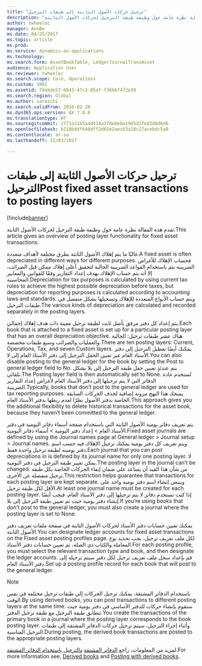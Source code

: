 ```yaml
---
title: "ترحيل حركات الأصول الثابتة إلى طبقات الترحيل"
description: "تقدم هذه المقالة نظرة عامة حول وظيفة طبقة الترحيل لحركات الأصول الثابتة."
author: twheeloc
manager: AnnBe
ms.date: 04/25/2017
ms.topic: article
ms.prod: 
ms.service: dynamics-ax-applications
ms.technology: 
ms.search.form: AssetBookTable, LedgerJournalTransAsset
audience: Application User
ms.reviewer: twheeloc
ms.search.scope: Core, Operations
ms.custom: 3001
ms.assetid: 7dabde57-0843-47c3-85ef-f36b6f472e30
ms.search.region: Global
ms.author: saraschi
ms.search.validFrom: 2016-02-28
ms.dyn365.ops.version: AX 7.0.0
ms.translationtype: HT
ms.sourcegitcommit: 2771a31b5a4d418a27de0ebe1945d1fed2d8d6d6
ms.openlocfilehash: b210bddf640dff2d65e2aec63a18c27acebdc5a8
ms.contentlocale: ar-sa
ms.lasthandoff: 11/03/2017

---
```


# <a name="post-fixed-asset-transactions-to-posting-layers"></a><span data-ttu-id="6053b-103">ترحيل حركات الأصول الثابتة إلى طبقات الترحيل</span><span class="sxs-lookup"><span data-stu-id="6053b-103">Post fixed asset transactions to posting layers</span></span>

[!include[banner](../includes/banner.md)]


<span data-ttu-id="6053b-104">تقدم هذه المقالة نظرة عامة حول وظيفة طبقة الترحيل لحركات الأصول الثابتة.</span><span class="sxs-lookup"><span data-stu-id="6053b-104">This article gives an overview of posting layer functionality for fixed asset transactions.</span></span>

<span data-ttu-id="6053b-105">غالبًا ما يتم إهلاك الأصول الثابتة بطرق مختلفة لأهداف متعددة.</span><span class="sxs-lookup"><span data-stu-id="6053b-105">A fixed asset is often depreciated in different ways for different purposes.</span></span> <span data-ttu-id="6053b-106">فحساب الإهلاك للأغراض الضريبية يتم باستخدام القواعد الضريبية الحالية لتحقيق أعلى إهلاك ممكن قبل الضرائب، إلا أنه يتم حساب الإهلاك بهدف إعداد التقارير وفقًا للقوانين والمعايير المحاسبية.</span><span class="sxs-lookup"><span data-stu-id="6053b-106">Depreciation for tax purposes is calculated by using current tax rules to achieve the highest possible depreciation before taxes, but depreciation for reporting purposes is calculated according to accounting laws and standards.</span></span> <span data-ttu-id="6053b-107">ويتم حساب الأنواع المتعددة للإهلاك وتسجيلها بشكل منفصل في طبقات الترحيل.</span><span class="sxs-lookup"><span data-stu-id="6053b-107">The various kinds of depreciation are calculated and recorded separately in the posting layers.</span></span>

<span data-ttu-id="6053b-108">يتم إعداد كل دفتر مرفق بأصل ثابت لطبقة ترحيل معينة ذات هدف إهلاك إجمالي.</span><span class="sxs-lookup"><span data-stu-id="6053b-108">Each book that is attached to a fixed asset is set up for a particular posting layer that has an overall depreciation objective.</span></span> <span data-ttu-id="6053b-109">هناك عشر طبقات ترحيل: الحالية والعمليات والضرائب وسبع طبقات مخصصة.</span><span class="sxs-lookup"><span data-stu-id="6053b-109">There are ten posting layers: Current, Operations, Tax, and seven Custom layers.</span></span> <span data-ttu-id="6053b-110">يمكنك أيضًا تعطيل الترحيل إلى دفتر الأستاذ العام عبر تعيين الحقل الترحيل إلى دفتر الأستاذ العام‬ إلى لا.</span><span class="sxs-lookup"><span data-stu-id="6053b-110">You can also disable posting to the general ledger for the book by setting the Post to general ledger field to No.</span></span> <span data-ttu-id="6053b-111">يتم عندئذٍ تعيين حقل طبقة الترحيل إلى بلا‬ بشكل تلقائي.</span><span class="sxs-lookup"><span data-stu-id="6053b-111">The Posting layer field is then automatically set to None.</span></span> <span data-ttu-id="6053b-112">تُستخدم عادة الدفاتر التي لا يتم ترحيلها إلى دفتر الأستاذ العام لأغراض إعداد التقارير الضريبية.</span><span class="sxs-lookup"><span data-stu-id="6053b-112">Typically, books that don’t post to the general ledger are used for tax reporting purposes.</span></span> <span data-ttu-id="6053b-113">يمنحك هذا النهج مرونة إضافية لحذف الحركات السابقة الخاصة بدفتر الأصول نظرًا لعدم ربطها بدفتر الأستاذ العام.</span><span class="sxs-lookup"><span data-stu-id="6053b-113">This approach gives you the additional flexibility to delete historical transactions for the asset book, because they haven’t been committed to the general ledger.</span></span>

<span data-ttu-id="6053b-114">يتم تعريف دفاتر يومية الأصول الثابتة التي باستخدام صفحة أسماء دفاتر اليومية في دفتر الأستاذ العام > إعداد دفتر اليومية > أسماء دفاتر اليومية.</span><span class="sxs-lookup"><span data-stu-id="6053b-114">Fixed asset journals are defined by using the Journal names page at General ledger > Journal setup > Journal names.</span></span> <span data-ttu-id="6053b-115">ويتم تعريف كل دفتر يومية يمكنك ترحيل الإهلاك فيه حسب اسم دفتر يوميته لطبقة ترحيل واحدة فقط.</span><span class="sxs-lookup"><span data-stu-id="6053b-115">Each journal that you can post depreciations in is defined by its journal name for only one posting layer.</span></span> <span data-ttu-id="6053b-116">لا يمكن تغيير طبقة الترحيل في دفتر اليومية.</span><span class="sxs-lookup"><span data-stu-id="6053b-116">The posting layer in the journal can’t be changed.</span></span> <span data-ttu-id="6053b-117">من شأن هذا القيد أن يساعد على ضمان إبقاء الحركات الخاصة بكل طبقة ترحيل منفصلة عن الأخرى.</span><span class="sxs-lookup"><span data-stu-id="6053b-117">This restriction helps guarantee that transactions for each posting layer are kept separate.</span></span> <span data-ttu-id="6053b-118">وينبغي إنشاء اسم دفتر يومية واحد على الأقل لكل طبقة ترحيل.</span><span class="sxs-lookup"><span data-stu-id="6053b-118">At least one journal name must be created for each posting layer.</span></span> <span data-ttu-id="6053b-119">إذا كنت تستخدم دفاتر لا يتم ترحيلها إلى دفتر الأستاذ العام، فيجب أيضًا إنشاء دفتر يومية حيث تم تعيين طبقة الترحيل إلى بلا.</span><span class="sxs-lookup"><span data-stu-id="6053b-119">If you’re using books that don’t post to the general ledger, you must also create a journal where the posting layer is set to None.</span></span>

<span data-ttu-id="6053b-120">يمكنك تعيين حسابات دفتر الأستاذ لحركات الأصول الثابتة في صفحة ملفات تعريف دفتر الأصول الثابتة.</span><span class="sxs-lookup"><span data-stu-id="6053b-120">You can designate ledger accounts for fixed asset transactions on the Fixed asset posting profiles page.</span></span> <span data-ttu-id="6053b-121">لكل ملف تعريف ترحيل، يجب تحديد نوع المعاملة والكتاب ذي الصلة، ثم تعيين حسابات دفتر الأستاذ.</span><span class="sxs-lookup"><span data-stu-id="6053b-121">For each posting profile, you must select the relevant transaction type and book, and then designate the ledger accounts.</span></span> <span data-ttu-id="6053b-122">قم بإعداد سجل ملف تعريف ترحيل لكل دفتر سيتم ترحيله إلى دفتر الأستاذ العام.</span><span class="sxs-lookup"><span data-stu-id="6053b-122">Set up a posting profile record for each book that will post to the general ledger.</span></span>

> [!NOTE] 
> <span data-ttu-id="6053b-123">باستخدام الدفاتر المشتقة، يمكنك ترحيل الحركات إلى طبقات ترحيل مختلفة في نفس الوقت.</span><span class="sxs-lookup"><span data-stu-id="6053b-123">By using derived books, you can post transactions to different posting layers at the same time.</span></span> <span data-ttu-id="6053b-124">ستقوم بإنشاء حركات للدفتر الأساسي في دفتر يومية حيث تتطابق طبقة الترحيل مع طبقة ترحيل الدفتر.</span><span class="sxs-lookup"><span data-stu-id="6053b-124">You create the transactions of the primary book in a journal where the posting layer corresponds to the book posting layer.</span></span> <span data-ttu-id="6053b-125">وأثناء إجراء الترحيل، سيتم ترحيل حركات الدفاتر المشتقة إلى طبقات الترحيل المناسبة.</span><span class="sxs-lookup"><span data-stu-id="6053b-125">During posting, the derived book transactions are posted to the appropriate posting layers.</span></span>

<span data-ttu-id="6053b-126">لمزيد من المعلومات، راجع [الدفاتر المشتقة](derived-books.md) و[الترحيل باستخدام الدفاتر المشتقة](post-derived-value-models.md).</span><span class="sxs-lookup"><span data-stu-id="6053b-126">For more information see, [Derived books](derived-books.md) and [Posting with derived books](post-derived-value-models.md).</span></span>




